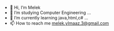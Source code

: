 - 👋 Hi, I’m Melek
- 👀 I’m studying Computer Engineering ...
- 🌱 I’m currently learning java,html,c# ...
- 📫 How to reach me melek.ylmaaz.3@gmail.com
  


<!---
MelekYlmz/MelekYlmz is a ✨ special ✨ repository because its `README.md` (this file) appears on your GitHub profile.
You can click the Preview link to take a look at your changes.
--->

